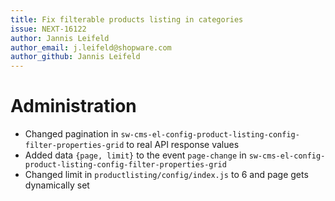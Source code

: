 ```yaml
---
title: Fix filterable products listing in categories
issue: NEXT-16122
author: Jannis Leifeld
author_email: j.leifeld@shopware.com 
author_github: Jannis Leifeld
---
```

# Administration
* Changed pagination in `sw-cms-el-config-product-listing-config-filter-properties-grid` to real API response values
* Added data `{page, limit}` to the event `page-change` in `sw-cms-el-config-product-listing-config-filter-properties-grid`
* Changed limit in `productlisting/config/index.js` to 6 and page gets dynamically set

